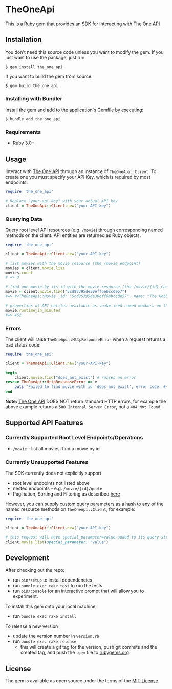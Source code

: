 # TheOneApi

This is a Ruby gem that provides an SDK for interacting with [The One API](https://the-one-api.dev/)

## Installation

You don't need this source code unless you want to modify the gem. If you just want to use the package, just run:

    $ gem install the_one_api


If you want to build the gem from source:

    $ gem build the_one_api

### Installing with Bundler

Install the gem and add to the application's Gemfile by executing:

    $ bundle add the_one_api

### Requirements

+ Ruby 3.0+

## Usage

Interact with [The One API](https://the-one-api.dev/) through an instance of `TheOneApi::Client`. To create one you must specify your API Key, which is required by most endpoints:

```ruby
require 'the_one_api'

# Replace "your-api-key" with your actual API key
client = TheOneApi::Client.new("your-API-key")
```

### Querying Data

Query root level API resources (e.g. `/movie`) through corresponding named methods on the client. API entities are returned as Ruby objects.

```ruby
require 'the_one_api'

client = TheOneApi::Client.new("your-API-key")

# list movies with the movie resource (the /movie endpoint)
movies = client.movie.list
movies.count
# => 8

# find one movie by its id with the movie resource (the /movie/{id} endpoint)
movie = client.movie.find("5cd95395de30eff6ebccde57")
#=> #<TheOneApi::Movie _id: "5cd95395de30eff6ebccde57", name: "The Hobbit Se..

# properties of API entites available as snake-ized named members on the returned objects
movie.runtime_in_minutes
#=> 462

```

### Errors

The client will raise `TheOneApi::HttpResponseError` when a request returns a bad status code:

```ruby
require 'the_one_api'

client = TheOneApi::Client.new("your-API-key")

begin
    client.movie.find("does_not_exist") # raises an error
rescue TheOneApi::HttpResponseError => e
    puts "Failed to find movie with id 'does_not_exist', error code: #{e.status}, error: #{e.message}"
end
```

**Note:** [The One API](https://the-one-api.dev/) DOES NOT return standard HTTP errors, for example the above example returns a `500 Internal Server Error`, not a `404 Not Found`.

## Supported API Features

### Currently Supported Root Level Endpoints/Operations

+ `/movie` - list all movies, find a movie by id

### Currently Unsupported Features

The SDK currently does not explicitly support
+ root level endpoints not listed above
+ nested endpoints - e.g. `/movie/{id}/quote`
+ Pagination, Sorting and Filtering as described [here](https://the-one-api.dev/documentation#5)

However, you can supply custom query parameters as a hash to any of the named resource methods on `TheOneApi::Client`, for example:

```ruby
require 'the_one_api'

client = TheOneApi::Client.new("your-API-key")

# this request will have special_parameter=value added to its query string
client.movie.list(special_parameter: "value")
```


## Development

After checking out the repo:
+ run `bin/setup` to install dependencies
+ run `bundle exec rake test` to run the tests
+ run `bin/console` for an interactive prompt that will allow you to experiment.

To install this gem onto your local machine:
+ run `bundle exec rake install`

To release a new version
+ update the version number in `version.rb`
+ run `bundle exec rake release`
    * this will create a git tag for the version, push git commits and the created tag, and push the `.gem` file to [rubygems.org](https://rubygems.org).

<!-- ## Contributing

Bug reports and pull requests are welcome on GitHub at https://github.com/[USERNAME]/the_one_api. -->

## License

The gem is available as open source under the terms of the [MIT License](https://opensource.org/licenses/MIT).
